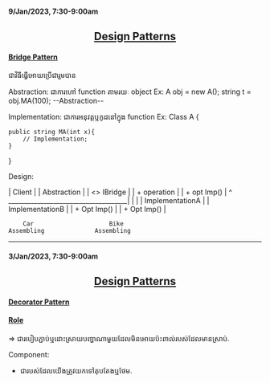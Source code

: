 #### 9/Jan/2023, 7:30-9:00am

## <center> <u> Design Patterns </u> </center>

#### <u> Bridge Pattern </u>

ជាវិធីធ្វើអោយប្រើជារួមបាន

Abstraction: ជាការហៅ function តាមរយៈ object
Ex: A obj = new A();
    string t = obj.MA(100);
               --Abstraction--

Implementation: ជាការអនុវត្តឬកូដនៅក្នុង function 
Ex: Class A {

    public string MA(int x){
        // Implementation;
    }
}

Design:

| Client |      | Abstraction |      | <<Interface>> IBridge |
                | + operation |      | + opt Imp() |
                                             ^
        _____________________________________|
        |                       |
| ImplementationA |     | ImplementationB |
| + Opt Imp()     |     | + Opt Imp()     |

        Car                     Bike
    Assembling              Assembling

---------------------------------------

#### 3/Jan/2023, 7:30-9:00am

## <center> <u> Design Patterns </u> </center>

#### <u> Decorator Pattern </u>

#### <u> Role </u>

=> ជារបៀបភ្ជាប់ឬដោះស្រាយបញ្ហាណាមួយដែលមិនអោយប៉ះពាល់របស់ដែលមានស្រាប់.

Component:
- ជារបស់ដែលយើងត្រូវយកទៅតុបតែងឬថែម.
